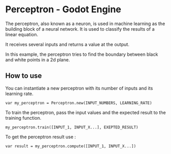 # Perceptron - Godot Engine

The perceptron, also known as a neuron, is used in machine learning as the building block of a neural network.
It is used to classify the results of a linear equation.

It receives several inputs and returns a value at the output.

In this example, the perceptron tries to find the boundary between black and white points in a 2d plane.

## How to use

You can instantiate a new perceptron with its number of inputs and its learning rate.

```gdscript
var my_perceptron = Perceptron.new(INPUT_NUMBERS, LEARNING_RATE)
```

To train the perceptron, pass the input values and the expected result to the training function.

```gdscript
my_perceptron.train([INPUT_1, INPUT_X...], EXEPTED_RESULT)
```

To get the perceptron result use :

```gdscript
var result = my_perceptron.compute([INPUT_1, INPUT_X...])
```
